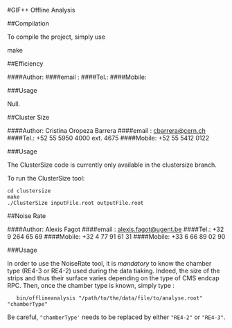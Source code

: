 #GIF++ Offline Analysis

##Compilation

To compile the project, simply use

   make

##Efficiency

####Author:
####email :
####Tel.:
####Mobile:

###Usage

Null.

##Cluster Size

####Author: Cristina Oropeza Barrera
####email : cbarrera@cern.ch
####Tel.: +52 55 5950 4000 ext. 4675
####Mobile: +52 55 5412 0122

###Usage

The ClusterSize code is currently only available in the clustersize branch.

To run the ClusterSize tool: 
```
cd clustersize
make
./ClusterSize inputFile.root outputFile.root
```

##Noise Rate

####Author: Alexis Fagot
####email : alexis.fagot@ugent.be
####Tel.: +32 9 264 65 69
####Mobile: +32 4 77 91 61 31
####Mobile: +33 6 66 89 02 90

###Usage

In order to use the NoiseRate tool, it is *mandatory* to know the chamber type (RE4-3 or RE4-2) used during the data tiaking. Indeed, the size of the strips and thus their surface varies depending on the type of CMS endcap RPC.
Then, once the chamber type is known, simply type :
```
   bin/offlineanalysis "/path/to/the/data/file/to/analyse.root" "chamberType"
```
Be careful, `"chamberType'` needs to be replaced by either `"RE4-2"` or `"RE4-3"`.
